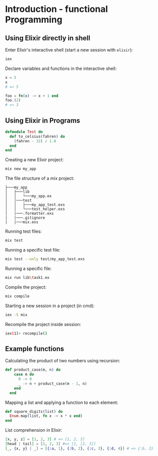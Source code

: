 # Introduction - functional Programming

## Using Elixir directly in shell
Enter Elixir's interactive shell (start a new session with `elixir`):
```bash
iex
```

Declare variables and functions in the interactive shell:
```elixir
x = 5
x
# => 5

foo = fn(x) -> x + 1 end
foo.(2)
# => 3
```

## Using Elixir in Programs
```elixir
defmodule Test do
  def to_celsius(fahren) do
    (fahren - 32) / 1.8
  end
end
```

Creating a new Elixir project:
```bash
mix new my_app
```

The file structure of a mix project:
```
├───my_app
│   ├───lib
│   │   └───my_app.ex
│   │───test
│   │   ├───my_app_test.exs
│   │   └───test_helper.exs
│   |───.formatter.exs
|   |───.gitignore
|   |───mix.exs
```
Running test files:
```bash
mix test
```

Running a specific test file:
```bash
mix test --only test/my_app_test.exs
```

Running a specific file:
```bash
mix run lib\task1.ex
```

Compile the project:
```bash
mix compile
```

Starting a new session in a project (in cmd):
```bash
iex -S mix
```

Recompile the project inside session:
```bash
iex(1)> recompile()
```

## Example functions
Calculating the product of two numbers using recursion:
```elixir
def product_case(m, n) do
    case m do
      0 -> 0
      _ -> n + product_case(m - 1, n)
    end
  end
```

Mapping a list and applying a function to each element:
```elixir
def square_digits(list) do
  Enum.map(list, fn x -> x * x end)
end
```

List comprehension in Elixir:
```elixir
[x, y, z] = [1, 2, 3] # => [1, 2, 3]
[head | tail] = [1, 2, 3] #=> [1, [2, 3]]
[_, {x, y} | _] = [{:a, 1}, {:b, 2}, {:c, 3}, {:d, 4}] # => {:b, 2}
```